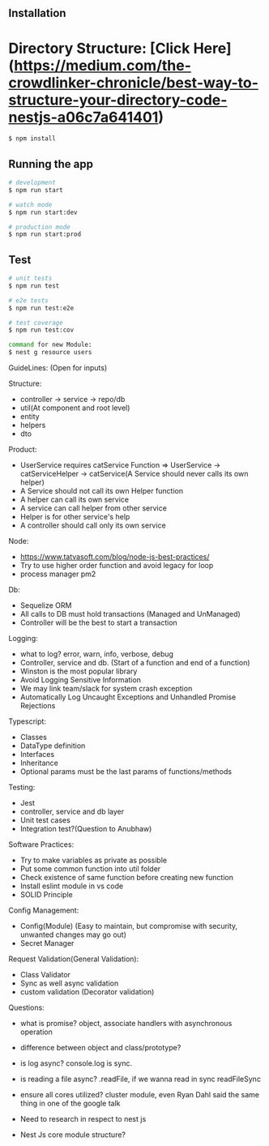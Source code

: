 ## Installation
# Directory Structure: [Click Here] (https://medium.com/the-crowdlinker-chronicle/best-way-to-structure-your-directory-code-nestjs-a06c7a641401)
```bash
$ npm install
```

## Running the app

```bash
# development
$ npm run start

# watch mode
$ npm run start:dev

# production mode
$ npm run start:prod
```

## Test

```bash
# unit tests
$ npm run test

# e2e tests
$ npm run test:e2e

# test coverage
$ npm run test:cov
```

```bash
command for new Module:
$ nest g resource users
```  

GuideLines: (Open for inputs)

Structure:
* controller -> service -> repo/db
* util(At component and root level)
* entity
* helpers
* dto

Product:
* UserService requires catService Function => UserService -> catServiceHelper -> catService(A Service should never calls its own helper)
* A Service should not call its own Helper function
* A helper can call its own service
* A service can call helper from other service
* Helper is for other service's help
* A controller should call only its own service

Node:
* https://www.tatvasoft.com/blog/node-js-best-practices/
* Try to use higher order function and avoid legacy for loop
* process manager pm2

Db:
* Sequelize ORM
* All calls to DB must hold transactions (Managed and UnManaged)
* Controller will be the best to start a transaction

Logging:
* what to log? error, warn, info, verbose, debug
* Controller, service and db. (Start of a function and end of a function)
* Winston is the most popular library
* Avoid Logging Sensitive Information
* We may link team/slack for system crash exception
* Automatically Log Uncaught Exceptions and Unhandled Promise Rejections

Typescript:
* Classes
* DataType definition
* Interfaces
* Inheritance
* Optional params must be the last params of functions/methods

Testing:
* Jest
* controller, service and db layer
* Unit test cases
* Integration test?(Question to Anubhaw)

Software Practices:
* Try to make variables as private as possible
* Put some common function into util folder
* Check existence of same function before creating new function
* Install eslint module in vs code
* SOLID Principle

Config Management:
* Config(Module) (Easy to maintain, but compromise with security, unwanted changes may go out)
* Secret Manager

Request Validation(General Validation):
* Class Validator
* Sync as well async validation
* custom validation (Decorator validation)

Questions:
* what is promise? object, associate handlers with asynchronous operation
* difference between object and class/prototype?
* is log async? console.log is sync.
* is reading a file async? .readFile, if we wanna read in sync readFileSync
* ensure all cores utilized? cluster module, even Ryan Dahl said the same thing in one of the google talk


* Need to research in respect to nest js
* Nest Js core module structure?